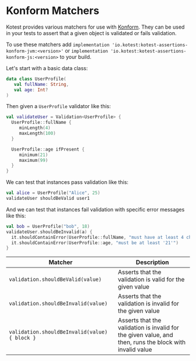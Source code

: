 Konform Matchers
================



Kotest provides various matchers for use with [Konform](https://github.com/konform-kt/konform).
They can be used in your tests to assert that a given object is validated or fails validation.

To use these matchers add `implementation 'io.kotest:kotest-assertions-konform-jvm:<version>'` or `implementation 'io.kotest:kotest-assertions-konform-js:<version>` to your build.

Let's start with a basic data class:

```kotlin
data class UserProfile(
   val fullName: String,
   val age: Int?
)
```

Then given a `UserProfile` validator like this:

```kotlin
val validateUser = Validation<UserProfile> {
  UserProfile::fullName {
     minLength(4)
     maxLength(100)
  }

  UserProfile::age ifPresent {
     minimum(21)
     maximum(99)
  }
}
```

We can test that instances pass validation like this:

```kotlin
val alice = UserProfile("Alice", 25)
validateUser shouldBeValid user1
```

And we can test that instances fail validation with specific error messages like this:

```kotlin
val bob = UserProfile("bob", 18)
validateUser.shouldBeInvalid(a) {
  it.shouldContainError(UserProfile::fullName, "must have at least 4 characters")
  it.shouldContainError(UserProfile::age, "must be at least '21'")
}
```


| Matcher | Description    |
| ---------- | --- |
| `validation.shouldBeValid(value)` | Asserts that the validation is valid for the given value |
| `validation.shouldBeInvalid(value)` | Asserts that the validation is invalid for the given value |
| `validation.shouldBeInvalid(value) { block }` | Asserts that the validation is invalid for the given value, and then, runs the block with invalid value |

